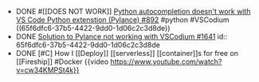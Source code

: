 - DONE #[[DOES NOT WORK]] [Python autocompletion doesn't work with VS Code Python extenstion (Pylance) #892](https://github.com/VSCodium/vscodium/issues/892#issuecomment-986663776) #python #VSCodium
  ((65f6dfc6-37b5-4422-9dd0-1d06c2c3d8de))
- DONE [Solution to Pylance not working with VSCodium #1641](https://github.com/VSCodium/vscodium/discussions/1641)
  id:: 65f6dfc6-37b5-4422-9dd0-1d06c2c3d8de
- DONE [#C] How I [[Deploy]] [[serverless]] [[container]]s for free on [[Fireship]] #Docker
  {{video https://www.youtube.com/watch?v=cw34KMPSt4k}}
